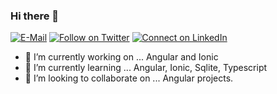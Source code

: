 ### Hi there 👋
[![E-Mail](https://img.shields.io/badge/--email?label=E-mail&logo=Gmail&style=social)](mailto:sanikumarsahani@gmail.com) [![Follow on Twitter](https://img.shields.io/badge/--twitter?label=Twitter&logo=Twitter&style=social)](https://twitter.com/sanikumarsahani) [![Connect on LinkedIn](https://img.shields.io/badge/--linkedin?label=LinkedIn&logo=LinkedIn&style=social)](https://www.linkedin.com/in/sa2608) 
<!--
**sa2608/sa2608** is a ✨ _special_ ✨ repository because its `README.md` (this file) appears on your GitHub profile.

Here are some ideas to get you started:
-->
- 🔭 I’m currently working on ... Angular and Ionic
- 🌱 I’m currently learning ... Angular, Ionic, Sqlite, Typescript
- 👯 I’m looking to collaborate on ... Angular projects.

